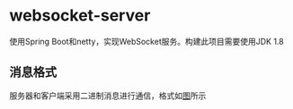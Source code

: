# websocket-server

使用Spring Boot和netty，实现WebSocket服务。构建此项目需要使用JDK 1.8

## 消息格式

服务器和客户端采用二进制消息进行通信，格式如[图](https://github.com/kkua/websocket-server/blob/master/protocol.svg)所示
